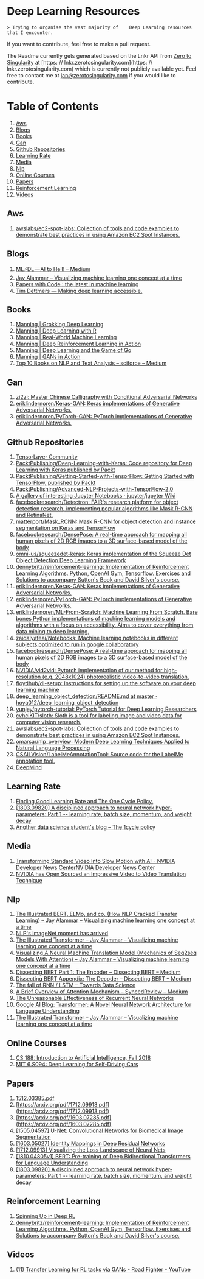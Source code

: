 # Deep Learning Resources

    > Trying to organise the vast majority of    Deep Learning resources that I encounter.    

 If you want to contribute, feel free to make a pull request.    

 The Readme currently gets generated based on the Lnkr API     from [Zero to Singularity](https://zerotosingularity.com) at     [https: // lnkr.zerotosingularity.com](https: // lnkr.zerotosingularity.com)     which is currently not publicly available yet. Feel free to contact me at     jan@zerotosingularity.com if you would like to contribute.    

# Table of Contents

1. [Aws](#AWS)
2. [Blogs](#blogs)
3. [Books](#books)
4. [Gan](#gan)
5. [Github Repositories](#github-repositories)
6. [Learning Rate](#learning-rate)
7. [Media](#media)
8. [Nlp](#nlp)
9. [Online Courses](#online-courses)
10. [Papers](#papers)
11. [Reinforcement Learning](#reinforcement-learning)
12. [Videos](#videos)


## Aws

1. [awslabs/ec2-spot-labs: Collection of tools and code examples to demonstrate best practices in using Amazon EC2 Spot Instances.](https://github.com/awslabs/ec2-spot-labs)


## Blogs

1. [ML⚡️DL — AI to Hell! – Medium](https://medium.com/louis-dorard)
2. [Jay Alammar – Visualizing machine learning one concept at a time](https://jalammar.github.io/)
3. [Papers with Code : the latest in machine learning](https://www.paperswithcode.com/?fbclid=IwAR0RXOvf6hVcH0jayNxqeRpYXtI5iW3pHJP4AucSi5a7bDh_ifAr5Wi-t3k)
4. [Tim Dettmers — Making deep learning accessible.](http://timdettmers.com/)


## Books

1. [Manning | Grokking Deep Learning](https://www.manning.com/books/grokking-deep-learning)
2. [Manning | Deep Learning with R](https://www.manning.com/books/deep-learning-with-r)
3. [Manning | Real-World Machine Learning](https://www.manning.com/books/real-world-machine-learning)
4. [Manning | Deep Reinforcement Learning in Action](https://www.manning.com/books/deep-reinforcement-learning-in-action)
5. [Manning | Deep Learning and the Game of Go](https://www.manning.com/books/deep-learning-and-the-game-of-go)
6. [Manning | GANs in Action](https://www.manning.com/books/gans-in-action)
7. [Top 10 Books on NLP and Text Analysis – sciforce – Medium](https://medium.com/sciforce/top-10-books-on-nlp-and-text-analysis-8393a9fd3f49?fbclid=IwAR2CTes6LHICaBoG9lEFRGtJKv1uksbtyXCtE1VCwuAChFW4AZgd7jG39gI)


## Gan

1. [zi2zi: Master Chinese Calligraphy with Conditional Adversarial Networks](https://kaonashi-tyc.github.io/2017/04/06/zi2zi.html)
2. [eriklindernoren/Keras-GAN: Keras implementations of Generative Adversarial Networks.](https://github.com/eriklindernoren/Keras-GAN)
3. [eriklindernoren/PyTorch-GAN: PyTorch implementations of Generative Adversarial Networks.](https://github.com/eriklindernoren/PyTorch-GAN)


## Github Repositories

1. [TensorLayer Community](https://github.com/tensorlayer)
2. [PacktPublishing/Deep-Learning-with-Keras: Code repository for Deep Learning with Keras published by Packt](https://github.com/PacktPublishing/Deep-Learning-with-Keras)
3. [PacktPublishing/Getting-Started-with-TensorFlow: Getting Started with TensorFlow, published by Packt](https://github.com/PacktPublishing/Getting-Started-with-TensorFlow)
4. [PacktPublishing/Advanced-NLP-Projects-with-TensorFlow-2.0](https://github.com/PacktPublishing/Advanced-NLP-Projects-with-TensorFlow-2.0)
5. [A gallery of interesting Jupyter Notebooks · jupyter/jupyter Wiki](https://github.com/jupyter/jupyter/wiki/A-gallery-of-interesting-Jupyter-Notebooks)
6. [facebookresearch/Detectron: FAIR's research platform for object detection research, implementing popular algorithms like Mask R-CNN and RetinaNet.](https://github.com/facebookresearch/Detectron)
7. [matterport/Mask_RCNN: Mask R-CNN for object detection and instance segmentation on Keras and TensorFlow](https://github.com/matterport/Mask_RCNN)
8. [facebookresearch/DensePose: A real-time approach for mapping all human pixels of 2D RGB images to a 3D surface-based model of the body](https://github.com/facebookresearch/DensePose)
9. [omni-us/squeezedet-keras: Keras implementation of the Squeeze Det Object Detection Deep Learning Framework](https://github.com/omni-us/squeezedet-keras)
10. [dennybritz/reinforcement-learning: Implementation of Reinforcement Learning Algorithms. Python, OpenAI Gym, Tensorflow. Exercises and Solutions to accompany Sutton's Book and David Silver's course.](https://github.com/dennybritz/reinforcement-learning)
11. [eriklindernoren/Keras-GAN: Keras implementations of Generative Adversarial Networks.](https://github.com/eriklindernoren/Keras-GAN)
12. [eriklindernoren/PyTorch-GAN: PyTorch implementations of Generative Adversarial Networks.](https://github.com/eriklindernoren/PyTorch-GAN)
13. [eriklindernoren/ML-From-Scratch: Machine Learning From Scratch. Bare bones Python implementations of machine learning models and algorithms with a focus on accessibility. Aims to cover everything from data mining to deep learning.](https://github.com/eriklindernoren/ML-From-Scratch)
14. [zaidalyafeai/Notebooks: Machine learning notebooks in different subjects optimized to run in google collaboratory](https://github.com/zaidalyafeai/Notebooks)
15. [facebookresearch/DensePose: A real-time approach for mapping all human pixels of 2D RGB images to a 3D surface-based model of the body](https://github.com/facebookresearch/DensePose)
16. [NVIDIA/vid2vid: Pytorch implementation of our method for high-resolution (e.g. 2048x1024) photorealistic video-to-video translation.](https://github.com/NVIDIA/vid2vid)
17. [floydhub/dl-setup: Instructions for setting up the software on your deep learning machine](https://github.com/floydhub/dl-setup)
18. [deep_learning_object_detection/README.md at master · hoya012/deep_learning_object_detection](https://github.com/hoya012/deep_learning_object_detection/blob/master/README.md?fbclid=IwAR1tJeD4WyMML2QnY2767dMhUoGzceq1o7fKH5Nek5ZgD53veJ_2aEgxEkg)
19. [yunjey/pytorch-tutorial: PyTorch Tutorial for Deep Learning Researchers](https://github.com/yunjey/pytorch-tutorial)
20. [cvhciKIT/sloth: Sloth is a tool for labeling image and video data for computer vision research.](https://github.com/cvhciKIT/sloth)
21. [awslabs/ec2-spot-labs: Collection of tools and code examples to demonstrate best practices in using Amazon EC2 Spot Instances.](https://github.com/awslabs/ec2-spot-labs)
22. [omarsar/nlp_overview: Modern Deep Learning Techniques Applied to Natural Language Processing](https://github.com/omarsar/nlp_overview)
23. [CSAILVision/LabelMeAnnotationTool: Source code for the LabelMe annotation tool.](https://github.com/CSAILVision/LabelMeAnnotationTool)
24. [DeepMind](https://github.com/deepmind)


## Learning Rate

1. [Finding Good Learning Rate and The One Cycle Policy.](https://medium.com/@nachiket.tanksale/finding-good-learning-rate-and-the-one-cycle-policy-7159fe1db5d6)
2. [[1803.09820] A disciplined approach to neural network hyper-parameters: Part 1 -- learning rate, batch size, momentum, and weight decay](https://arxiv.org/abs/1803.09820)
3. [Another data science student's blog – The 1cycle policy](https://sgugger.github.io/the-1cycle-policy.html)


## Media

1. [Transforming Standard Video Into Slow Motion with AI - NVIDIA Developer News CenterNVIDIA Developer News Center](https://news.developer.nvidia.com/transforming-standard-video-into-slow-motion-with-ai/)
2. [NVIDIA has Open Sourced an Impressive Video to Video Translation Technique](https://www.analyticsvidhya.com/blog/2018/08/nvidia-open-sourced-video-to-video-translation-pytorch/)


## Nlp

1. [The Illustrated BERT, ELMo, and co. (How NLP Cracked Transfer Learning) – Jay Alammar – Visualizing machine learning one concept at a time](https://jalammar.github.io/illustrated-bert/)
2. [NLP's ImageNet moment has arrived](http://ruder.io/nlp-imagenet/)
3. [The Illustrated Transformer – Jay Alammar – Visualizing machine learning one concept at a time](https://jalammar.github.io/illustrated-transformer/)
4. [Visualizing A Neural Machine Translation Model (Mechanics of Seq2seq Models With Attention) – Jay Alammar – Visualizing machine learning one concept at a time](https://jalammar.github.io/visualizing-neural-machine-translation-mechanics-of-seq2seq-models-with-attention/)
5. [Dissecting BERT Part 1: The Encoder – Dissecting BERT – Medium](https://medium.com/dissecting-bert/dissecting-bert-part-1-d3c3d495cdb3)
6. [Dissecting BERT Appendix: The Decoder – Dissecting BERT – Medium](https://medium.com/dissecting-bert/dissecting-bert-appendix-the-decoder-3b86f66b0e5f)
7. [The fall of RNN / LSTM – Towards Data Science](https://towardsdatascience.com/the-fall-of-rnn-lstm-2d1594c74ce0?fbclid=IwAR2tjdc8780h5TrD0wDXAu1lpxfhoPy_qK_VqCIl8ShU7mG_I0AbmGpotW8)
8. [A Brief Overview of Attention Mechanism – SyncedReview – Medium](https://medium.com/syncedreview/a-brief-overview-of-attention-mechanism-13c578ba9129)
9. [The Unreasonable Effectiveness of Recurrent Neural Networks](https://karpathy.github.io/2015/05/21/rnn-effectiveness/)
10. [Google AI Blog: Transformer: A Novel Neural Network Architecture for Language Understanding](https://ai.googleblog.com/2017/08/transformer-novel-neural-network.html)
11. [The Illustrated Transformer – Jay Alammar – Visualizing machine learning one concept at a time](http://jalammar.github.io/illustrated-transformer/)


## Online Courses

1. [CS 188: Introduction to Artificial Intelligence, Fall 2018](https://inst.eecs.berkeley.edu/~cs188/fa18/index.html)
2. [MIT 6.S094: Deep Learning for Self-Driving Cars](https://selfdrivingcars.mit.edu/)


## Papers

1. [1512.03385.pdf](https://arxiv.org/pdf/1512.03385.pdf)
2. [https://arxiv.org/pdf/1712.09913.pdf](https://arxiv.org/pdf/1712.09913.pdf)
3. [https://arxiv.org/pdf/1603.07285.pdf](https://arxiv.org/pdf/1603.07285.pdf)
4. [[1505.04597] U-Net: Convolutional Networks for Biomedical Image Segmentation](https://arxiv.org/abs/1505.04597)
5. [[1603.05027] Identity Mappings in Deep Residual Networks](https://arxiv.org/abs/1603.05027)
6. [[1712.09913] Visualizing the Loss Landscape of Neural Nets](https://arxiv.org/abs/1712.09913)
7. [[1810.04805v1] BERT: Pre-training of Deep Bidirectional Transformers for Language Understanding](https://arxiv.org/abs/1810.04805v1)
8. [[1803.09820] A disciplined approach to neural network hyper-parameters: Part 1 -- learning rate, batch size, momentum, and weight decay](https://arxiv.org/abs/1803.09820)


## Reinforcement Learning

1. [Spinning Up in Deep RL](https://blog.openai.com/spinning-up-in-deep-rl/)
2. [dennybritz/reinforcement-learning: Implementation of Reinforcement Learning Algorithms. Python, OpenAI Gym, Tensorflow. Exercises and Solutions to accompany Sutton's Book and David Silver's course.](https://github.com/dennybritz/reinforcement-learning)


## Videos

1. [(11) Transfer Learning for RL tasks via GANs - Road Fighter - YouTube](https://www.youtube.com/watch?v=khtS-VjpOEA&fbclid=IwAR0fOYtaBnuMD_Bt1p_0rncx2T5QYOt4D33C6GptVRODWvUYv0Yl24WXQ1I)


